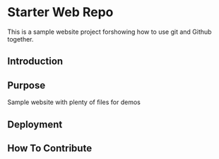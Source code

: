 # Starter Web Repo

This is a sample website project forshowing how to use git and Github together.

## Introduction

## Purpose

Sample website with plenty of files for demos

## Deployment

## How To Contribute